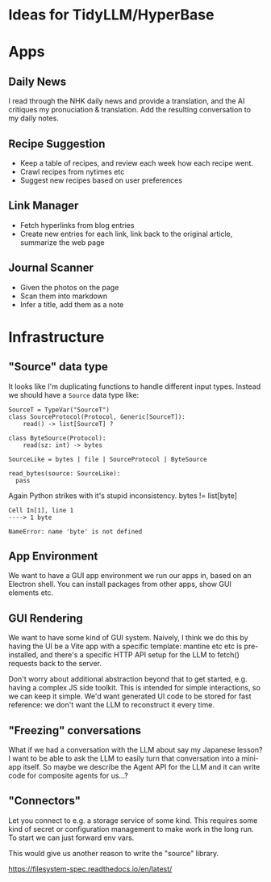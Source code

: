 # Ideas for TidyLLM/HyperBase

# Apps

## Daily News

I read through the NHK daily news and provide a translation, and the AI critiques my pronuciation & translation.
Add the resulting conversation to my daily notes.

## Recipe Suggestion

* Keep a table of recipes, and review each week how each recipe went.
* Crawl recipes from nytimes etc
* Suggest new recipes based on user preferences

## Link Manager

* Fetch hyperlinks from blog entries
* Create new entries for each link, link back to the original article, summarize the web page

## Journal Scanner

* Given the photos on the page
* Scan them into markdown
* Infer a title, add them as a note

# Infrastructure

## "Source" data type

It looks like I'm duplicating functions to handle different input types. Instead we should
have a `Source` data type like:

```
SourceT = TypeVar("SourceT")
class SourceProtocol(Protocol, Generic[SourceT]):
    read() -> list[SourceT] ?

class ByteSource(Protocol):
    read(sz: int) -> bytes
  
SourceLike = bytes | file | SourceProtocol | ByteSource

read_bytes(source: SourceLike):
  pass
```

Again Python strikes with it's stupid inconsistency. bytes != list[byte]

```
Cell In[1], line 1
----> 1 byte

NameError: name 'byte' is not defined
```

## App Environment

We want to have a GUI app environment we run our apps in, based on an Electron shell.
You can install packages from other apps, show GUI elements etc.

## GUI Rendering

We want to have some kind of GUI system. Naively, I think we do this by having the UI
be a Vite app with a specific template: mantine etc etc is pre-installed, and there's a
specific HTTP API setup for the LLM to fetch() requests back to the server.

Don't worry about additional abstraction beyond that to get started, e.g. having a complex
JS side toolkit. This is intended for simple interactions, so we can keep it simple. We'd 
want generated UI code to be stored for fast reference: we don't want the LLM to reconstruct
it every time.

## "Freezing" conversations

What if we had a conversation with the LLM about say my Japanese lesson? I want to be able
to ask the LLM to easily turn that conversation into a mini-app itself. So maybe we describe
the Agent API for the LLM and it can write code for composite agents for us...?


## "Connectors"

Let you connect to e.g. a storage service of some kind.
This requires some kind of secret or configuration management to make work in the long run.
To start we can just forward env vars.

This would give us another reason to write the "source" library.

https://filesystem-spec.readthedocs.io/en/latest/